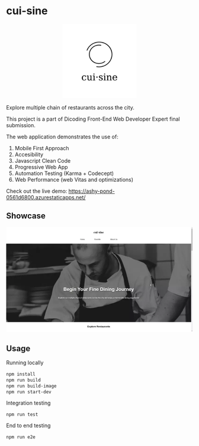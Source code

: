 # cui-sine

<div style="text-align: center;">
    <img src="docs/cuisine.png" alt="cuisine logo" width="200px" heigh="200px">
</div>

Explore multiple chain of restaurants across the city.

This project is a part of Dicoding Front-End Web Developer Expert final submission.

The web application demonstrates the use of:
1. Mobile First Approach
2. Accesibility
3. Javascript Clean Code
4. Progressive Web App
5. Automation Testing (Karma + Codecept)
6. Web Performance (web Vitas and optimizations)

Check out the live demo: https://ashy-pond-0561d6800.azurestaticapps.net/


## Showcase

![cuisine showcase](docs/demo.webp)

## Usage

Running locally
```
npm install
npm run build
npm run build-image
npm run start-dev
```

Integration testing
```
npm run test
```

End to end testing
```
npm run e2e
```
